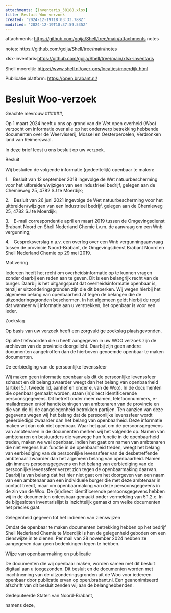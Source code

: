 ```yaml
---
attachments: [Inventaris_38188.xlsx]
title: Besluit Woo-verzoek
created: '2024-12-19T18:03:33.788Z'
modified: '2024-12-19T18:37:59.535Z'
---
```


attachments: https://github.com/goija/Shell/tree/main/attachments
notes

notes: https://github.com/goija/Shell/tree/main/notes

xlsx-inventaris:https://github.com/goija/Shell/tree/main/xlsx-inventaris

Shell moerdijk: https://www.shell.nl/over-ons/locaties/moerdijk.html

Publicatie platform: https://open.brabant.nl/


# Besluit Woo-verzoek

Geachte mevrouw ######,

Op 1 maart 2024 heeft u ons op grond van de Wet open overheid (Woo) verzocht om informatie over alle op het onderwerp betrekking hebbende documenten over de Weervisserij, Mossel en Oesterpercelen, Verdronken land van Reimerswaal. 

In deze brief leest u ons besluit op uw verzoek.

Besluit

Wij besluiten de volgende informatie (gedeeltelijk) openbaar te maken: 

1. Besluit van 12 september 2018 ingevolge de Wet natuurbescherming voor het uitbreiden/wijzigen van een industrieel bedrijf, gelegen aan de Chemieweg 25, 4782 SJ te Moerdijk;

2. Besluit van 26 juni 2021 ingevolge de Wet natuurbescherming voor het uitbreiden/wijzigen van een industrieel bedrijf, gelegen aan de Chemieweg 25, 4782 SJ te Moerdijk;

3. E-mail correspondentie april en maart 2019 tussen de Omgevingsdienst Brabant Noord en Shell Nederland Chemie i.v.m. de aanvraag om een Wnb vergunning;

4. Gespreksverslag n.a.v. een overleg over een Wnb vergunningaanvraag tussen de provincie Noord-Brabant, de Omgevingsdienst Brabant Noord en Shell Nederland Chemie op 29 mei 2019.

Motivering 

Iedereen heeft het recht om overheidsinformatie op te kunnen vragen zonder daarbij een reden aan te geven. Dit is een belangrijk recht van de burger. Daarbij is het uitgangspunt dat overheidsinformatie openbaar is, tenzij er uitzonderingsgronden zijn die dit beperken. Wij wegen hierbij het algemeen belang van openbaarheid af tegen de belangen die de uitzonderingsgronden beschermen. In het algemeen geldt hierbij de regel dat wanneer wij informatie aan u verstrekken, het openbaar is voor een ieder. 

Zoekslag

Op basis van uw verzoek heeft een zorgvuldige zoekslag plaatsgevonden. 

Op alle trefwoorden die u heeft aangegeven in uw WOO verzoek zijn de archieven van de provincie doorgelicht. Daarbij zijn geen andere documenten aangetroffen dan de hierboven genoemde openbaar te maken documenten.  

De eerbiediging van de persoonlijke levenssfeer

Wij maken geen informatie openbaar als dit de persoonlijke levenssfeer schaadt en dit belang zwaarder weegt dan het belang van openbaarheid (artikel 5.1, tweede lid, aanhef en onder e, van de Woo).
In de documenten die openbaar gemaakt worden, staan (in)direct identificerende persoonsgegevens. Dit betreft onder meer namen, telefoonnummers, e-mailadressen en/of handtekeningen van ambtenaren van de provincie en die van de bij de aangelegenheid betrokken partijen. Ten aanzien van deze gegevens wegen wij het belang dat de persoonlijke levenssfeer wordt geëerbiedigd zwaarder dan het belang van openbaarheid. Deze informatie maken wij dan ook niet openbaar. Waar het gaat om de persoonsgegevens van ambtenaren in de documenten merken wij het volgende op. Namen van ambtenaren en bestuurders die vanwege hun functie in de openbaarheid treden, maken we wel openbaar. Indien het gaat om namen van ambtenaren die niet wegens hun functie in de openbaarheid treden, weegt het belang van eerbiediging van de persoonlijke levenssfeer van de desbetreffende ambtenaar zwaarder dan het algemeen belang van openbaarheid. Namen zijn immers persoonsgegevens en het belang van eerbiediging van de persoonlijke levenssfeer verzet zich tegen de openbaarmaking daarvan. Daarbij is van belang dat het hier niet gaat om het doorgeven van een naam van een ambtenaar aan een individuele burger die met deze ambtenaar in contact treedt, maar om openbaarmaking van deze persoonsgegevens in de zin van de Woo. 
De (in)direct identificerende persoonsgegevens hebben wij in de documenten onleesbaar gemaakt onder vermelding van 5.1.2.e. In de bijgesloten inventarislijst is inzichtelijk gemaakt om welke documenten het precies gaat.

Gelegenheid gegeven tot het indienen van zienswijzen

Omdat de openbaar te maken documenten betrekking hebben op het bedrijf Shell Nederland Chemie te Moerdijk is hen de gelegenheid geboden om een zienswijze in te dienen. Per mail van 28 november 2024 hebben ze aangegeven daar geen bedenkingen tegen te hebben.

Wijze van openbaarmaking en publicatie

De documenten die wij openbaar maken, worden samen met dit besluit digitaal aan u toegezonden.  Dit besluit en de documenten worden met inachtneming van de uitzonderingsgronden uit de Woo voor iedereen openbaar door publicatie ervan op open.brabant.nl. Een geanonimiseerd afschrift van dit besluit zenden wij aan de belanghebbenden. 


Gedeputeerde Staten van Noord-Brabant,

namens deze,



